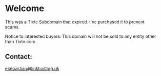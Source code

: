 # Welcome
This was a Tixte Subdomain that expired. I've purchased it to prevent scams.

Notice to interested buyers: This domain will not be sold to any entity other than Tixte.com.

## Contact:
esebastian@linkhosting.uk
